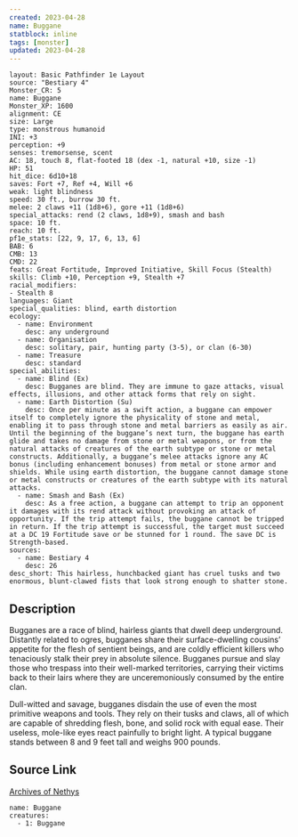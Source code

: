 ```yaml
---
created: 2023-04-28
name: Buggane
statblock: inline
tags: [monster]
updated: 2023-04-28
---
```

```statblock
layout: Basic Pathfinder 1e Layout
source: "Bestiary 4"
Monster_CR: 5
name: Buggane
Monster_XP: 1600
alignment: CE
size: Large
type: monstrous humanoid
INI: +3
perception: +9
senses: tremorsense, scent
AC: 18, touch 8, flat-footed 18 (dex -1, natural +10, size -1)
HP: 51
hit_dice: 6d10+18
saves: Fort +7, Ref +4, Will +6
weak: light blindness
speed: 30 ft., burrow 30 ft.
melee: 2 claws +11 (1d8+6), gore +11 (1d8+6)
special_attacks: rend (2 claws, 1d8+9), smash and bash
space: 10 ft.
reach: 10 ft.
pf1e_stats: [22, 9, 17, 6, 13, 6]
BAB: 6
CMB: 13
CMD: 22
feats: Great Fortitude, Improved Initiative, Skill Focus (Stealth)
skills: Climb +10, Perception +9, Stealth +7
racial_modifiers:
- Stealth 8
languages: Giant
special_qualities: blind, earth distortion
ecology:
  - name: Environment
    desc: any underground
  - name: Organisation
    desc: solitary, pair, hunting party (3-5), or clan (6-30)
  - name: Treasure
    desc: standard
special_abilities:
  - name: Blind (Ex)
    desc: Bugganes are blind. They are immune to gaze attacks, visual effects, illusions, and other attack forms that rely on sight.
  - name: Earth Distortion (Su)
    desc: Once per minute as a swift action, a buggane can empower itself to completely ignore the physicality of stone and metal, enabling it to pass through stone and metal barriers as easily as air. Until the beginning of the buggane’s next turn, the buggane has earth glide and takes no damage from stone or metal weapons, or from the natural attacks of creatures of the earth subtype or stone or metal constructs. Additionally, a buggane’s melee attacks ignore any AC bonus (including enhancement bonuses) from metal or stone armor and shields. While using earth distortion, the buggane cannot damage stone or metal constructs or creatures of the earth subtype with its natural attacks.
  - name: Smash and Bash (Ex)
    desc: As a free action, a buggane can attempt to trip an opponent it damages with its rend attack without provoking an attack of opportunity. If the trip attempt fails, the buggane cannot be tripped in return. If the trip attempt is successful, the target must succeed at a DC 19 Fortitude save or be stunned for 1 round. The save DC is Strength-based.
sources:
  - name: Bestiary 4
    desc: 26
desc_short: This hairless, hunchbacked giant has cruel tusks and two enormous, blunt-clawed fists that look strong enough to shatter stone.
```
## Description
Bugganes are a race of blind, hairless giants that dwell deep underground. Distantly related to ogres, bugganes share their surface-dwelling cousins’ appetite for the flesh of sentient beings, and are coldly efficient killers who tenaciously stalk their prey in absolute silence. Bugganes pursue and slay those who trespass into their well-marked territories, carrying their victims back to their lairs where they are unceremoniously consumed by the entire clan.

Dull-witted and savage, bugganes disdain the use of even the most primitive weapons and tools. They rely on their tusks and claws, all of which are capable of shredding flesh, bone, and solid rock with equal ease. Their useless, mole-like eyes react painfully to bright light. A typical buggane stands between 8 and 9 feet tall and weighs 900 pounds.
## Source Link
[Archives of Nethys](https://aonprd.com/MonsterDisplay.aspx?ItemName=Buggane)
```encounter-table
name: Buggane
creatures:
  - 1: Buggane
```
